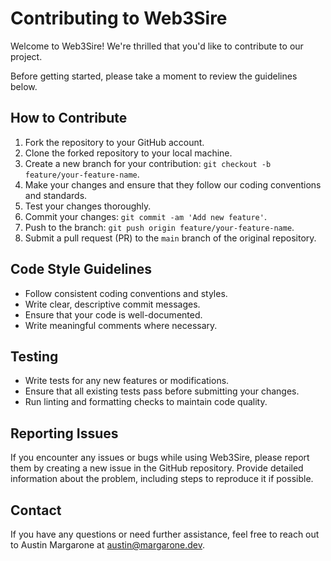 # Contributing to Web3Sire

Welcome to Web3Sire! We're thrilled that you'd like to contribute to our project. 

Before getting started, please take a moment to review the guidelines below.

## How to Contribute

1. Fork the repository to your GitHub account.
2. Clone the forked repository to your local machine.
3. Create a new branch for your contribution: `git checkout -b feature/your-feature-name`.
4. Make your changes and ensure that they follow our coding conventions and standards.
5. Test your changes thoroughly.
6. Commit your changes: `git commit -am 'Add new feature'`.
7. Push to the branch: `git push origin feature/your-feature-name`.
8. Submit a pull request (PR) to the `main` branch of the original repository.

## Code Style Guidelines

- Follow consistent coding conventions and styles.
- Write clear, descriptive commit messages.
- Ensure that your code is well-documented.
- Write meaningful comments where necessary.

## Testing

- Write tests for any new features or modifications.
- Ensure that all existing tests pass before submitting your changes.
- Run linting and formatting checks to maintain code quality.

## Reporting Issues

If you encounter any issues or bugs while using Web3Sire, please report them by creating a new issue in the GitHub repository. Provide detailed information about the problem, including steps to reproduce it if possible.

## Contact

If you have any questions or need further assistance, feel free to reach out to Austin Margarone at austin@margarone.dev.
